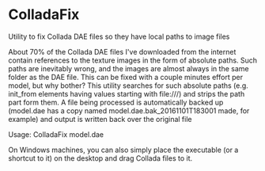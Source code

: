 # ColladaFix
Utility to fix Collada DAE files so they have local paths to image files

About 70% of the Collada DAE files I've downloaded from the internet contain references to the texture images in the form of absolute paths.  Such paths are inevitably wrong, and the images are almost always in the same folder as the DAE file.  This can be fixed with a  couple minutes effort per model, but why bother? This utility searches for such absolute paths (e.g. init_from elements having values starting with file:///) and strips the path part form them.  A file being processed is automatically backed up (model.dae has a copy named model.dae.bak_20161101T183001 made, for example) and output is written back over the original file

Usage:
ColladaFix model.dae

On Windows machines, you can also simply place the executable (or a shortcut to it) on the desktop and drag Collada files to it.
